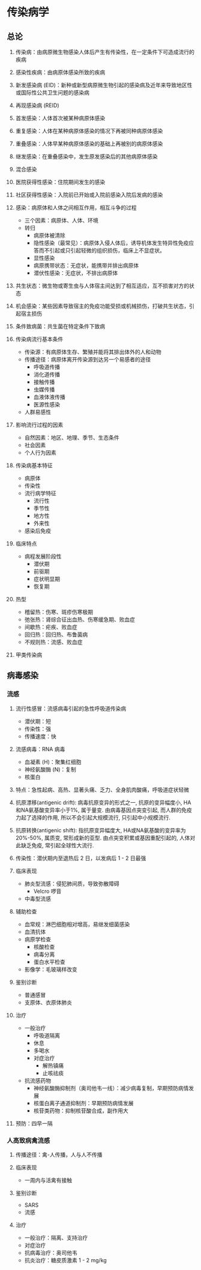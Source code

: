 # 传染病学
## 总论
 <!--IMPORTANT-->

1. 传染病：由病原微生物感染人体后产生有传染性，在一定条件下可造成流行的疾病
1. 感染性疾病：由病原体感染所致的疾病

1. 新发感染病 (EID)：新种或新型病原微生物引起的感染病及近年来导致地区性或国际性公共卫生问题的感染病
1. 再现感染病 (REID)
1. 首发感染：人体首次被某种病原体感染
1. 重复感染：人体在某种病原体感染的情况下再被同种病原体感染
1. 重叠感染：人体早某种病原体感染的基础上再被别的病原体感染
1. 继发感染：在重叠感染中，发生原发感染后的其他病原体感染
1. 混合感染
1. 医院获得性感染：住院期间发生的感染
1. 社区获得性感染：入院前已开始或入院前感染入院后发病的感染

1. 感染：病原体和人体之间相互作用，相互斗争的过程
    - 三个因素：病原体、人体、环境
    - 转归
        - 病原体被清除
        - 隐性感染（最常见）：病原体入侵人体后，诱导机体发生特异性免疫应答而不引起或只引起轻微的组织损伤，临床上不显症状。
        - 显性感染
        - 病原携带状态：无症状，能携带并排出病原体
        - 潜伏性感染：无症状，不排出病原体

1. 共生状态：微生物或寄生虫与人体宿主间达到了相互适应，互不损害对方的状态
1. 机会感染：某些因素导致宿主的免疫功能受损或机械损伤，打破共生状态，引起宿主损伤
1. 条件致病菌：共生菌在特定条件下致病

1. 传染病流行基本条件
    - 传染源：有病原体生存、繁殖并能将其排出体外的人和动物
    - 传播途径：病原体离开传染源到达另一个易感者的途径
        - 呼吸道传播
        - 消化道传播
        - 接触传播
        - 虫媒传播
        - 血液体液传播
        - 医源性感染
    - 人群易感性

1. 影响流行过程的因素
    - 自然因素：地区、地理、季节、生态条件
    - 社会因素
    - 个人行为因素

1. 传染病基本特征 <!--IMPORTANT-->
    - 病原体
    - 传染性
    - 流行病学特征
        - 流行性
        - 季节性
        - 地方性
        - 外来性
    - 感染后免疫

1. 临床特点
    - 病程发展阶段性
        - 潜伏期
        - 前驱期
        - 症状明显期
        - 恢复期

1. 热型
    - 稽留热：伤寒、斑疹伤寒极期
    - 弛张热：肾综合征出血热、伤寒缓急期、败血症
    - 间歇热：疟疾、败血症
    - 回归热：回归热、布鲁菌病
    - 不规则热：流感、败血症

1. 甲类传染病 <!--IMPORTANT--> <!-- TODO: Add -->

## 病毒感染
### 流感
1. 流行性感冒：流感病毒引起的急性呼吸道传染病
    - 潜伏期：短
    - 传染性：强
    - 传播速度：快

1. 流感病毒：RNA 病毒
    - 血凝素 (H)：聚集红细胞
    - 神经氨酸酶 (N)：复制
    - 核蛋白

1. 特点：急性起病、高热、显著头痛、乏力、全身肌肉酸痛，呼吸道症状轻微

1. 抗原漂移(antigenic drift): 病毒抗原变异的形式之一, 抗原的变异幅度小, HA和NA氨基酸变异率小于1%, 属于量变. 由病毒基因点突变引起, 而人群的免疫力起了选择的作用, 所以不会引起大规模流行, 只引起中小规模流行.
1. 抗原转换(antigenic shift): 指抗原变异幅度大, HA或NA氨基酸的变异率为20%-50%, 属质变, 常形成新的亚型. 由点突变积累或基因重配引起的, 人体对此缺乏免疫, 常引起全球性大流行.

1. 传染性：潜伏期内至退热后 2 日，以发病后 1 - 2 日最强

1. 临床表现
    - 肺炎型流感：侵犯肺间质，导致弥散障碍
        - Velcro 啰音
    - 中毒型流感

1. 辅助检查
    - 血常规：淋巴细胞相对增高，易继发细菌感染
    - 血清抗体
    - 病原学检查
        - 核酸检查
        - 病毒分离
        - 蛋白水平检查
    - 影像学：毛玻璃样改变

1. 鉴别诊断
    - 普通感冒 <!-- TODO: Add table -->
    - 支原体、衣原体肺炎

1. 治疗
    - 一般治疗
        - 呼吸道隔离
        - 休息
        - 多喝水
        - 对症治疗
            - 解热镇痛
            - 止咳祛痰
    - 抗流感药物
        - 神经氨酸酶抑制剂（奥司他韦一线）：减少病毒复制，早期预防病情发展
        - 核蛋白离子通道抑制剂：早期预防病情发展
        - 核苷类药物：抑制核苷酸合成，副作用大

1. 预防：四早一隔 <!-- TODO: Add -->

### 人高致病禽流感
1. 传播途径：禽-人传播，人与人不传播

1. 临床表现
    - 一周内与活禽有接触

1. 鉴别诊断 <!-- TODO: Add -->
    - SARS
    - 流感

1. 治疗
    - 一般治疗：隔离、支持治疗
    - 对症治疗
    - 抗病毒治疗：奥司他韦
    - 抗炎治疗：糖皮质激素 1 - 2 mg/kg
